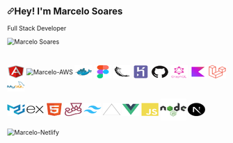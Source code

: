 <h2><a id="user-content-oiii-eu-sou-o-marcelo-soares" class="anchor" aria-hidden="true" href="#"><svg class="octicon octicon-link" viewBox="0 0 16 16" version="1.1" width="16" height="16" aria-hidden="true"><path fill-rule="evenodd" d="M7.775 3.275a.75.75 0 001.06 1.06l1.25-1.25a2 2 0 112.83 2.83l-2.5 2.5a2 2 0 01-2.83 0 .75.75 0 00-1.06 1.06 3.5 3.5 0 004.95 0l2.5-2.5a3.5 3.5 0 00-4.95-4.95l-1.25 1.25zm-4.69 9.64a2 2 0 010-2.83l2.5-2.5a2 2 0 012.83 0 .75.75 0 001.06-1.06 3.5 3.5 0 00-4.95 0l-2.5 2.5a3.5 3.5 0 004.95 4.95l1.25-1.25a.75.75 0 00-1.06-1.06l-1.25 1.25a2 2 0 01-2.83 0z"></path></svg></a>Hey! I'm Marcelo Soares</h2>
<p>Full Stack Developer</p>

![Marcelo Soares](https://github-readme-stats.vercel.app/api?username=marcelosoares-dev&show_icons=true&theme=radical)

##

<div><br>

  <img align="center" alt="Marcelo-Angular" height="30" width="40" src="https://github.com/devicons/devicon/blob/master/icons/angularjs/angularjs-original.svg" style="max-width:100%;">

   <img align="center" alt="Marcelo-AWS" height="30" width="40" src="https://cdn.jsdelivr.net/gh/devicons/devicon@latest/icons/amazonwebservices/amazonwebservices-plain-wordmark.svg" style="max-width:100%;">

   <img align="center" alt="Marcelo-Docker" height="30" width="40" src="https://github.com/devicons/devicon/blob/master/icons/docker/docker-original.svg" style="max-width:100%;">

  <img align="center" alt="Marcelo-Figma" height="30" width="40" src="https://github.com/devicons/devicon/blob/master/icons/figma/figma-original.svg" style="max-width:100%;">

  <img align="center" alt="Marcelo-Flask" height="30" width="40" src="https://github.com/devicons/devicon/blob/master/icons/flask/flask-original.svg" style="max-width:100%;">

   <img align="center" alt="Marcelo-Heroku" height="30" width="40" src="https://github.com/devicons/devicon/blob/master/icons/heroku/heroku-plain.svg" style="max-width:100%;">

   <img align="center" alt="Marcelo-GitHub" height="30" width="40" src="https://github.com/devicons/devicon/blob/master/icons/github/github-original.svg" style="max-width:100%;">

  <img align="center" alt="Marcelo-Graphql" height="30" width="40" src="https://github.com/devicons/devicon/blob/master/icons/graphql/graphql-plain-wordmark.svg" style="max-width:100%;">

  <img align="center" alt="Marcelo-Kotlin" height="30" width="40" src="https://github.com/devicons/devicon/blob/master/icons/kotlin/kotlin-original.svg" style="max-width:100%;">

  <img align="center" alt="Marcelo-Laravel" height="30" width="40" src="https://github.com/devicons/devicon/blob/master/icons/laravel/laravel-original.svg" style="max-width:100%;">

  <img align="center" alt="Marcelo-Mysql" height="30" width="40" src="https://github.com/devicons/devicon/blob/master/icons/mysql/mysql-original-wordmark.svg" style="max-width:100%;">

<br>
<br>

<img align="center" alt="Marcelo-MUI" height="30" width="40" src="https://github.com/devicons/devicon/blob/master/icons/materialui/materialui-original.svg" style="max-width:100%;">

 <img align="center" alt="Marcelo-Express" height="30" width="40" src="https://github.com/devicons/devicon/blob/master/icons/express/express-original.svg" style="max-width:100%;">

<img align="center" alt="Marcelo-HTML" height="30" width="40" src="https://github.com/devicons/devicon/blob/master/icons/html5/html5-original.svg" style="max-width:100%;">

<img align="center" alt="Marcelo-JEST" height="30" width="40" src="https://github.com/devicons/devicon/blob/master/icons/jest/jest-plain.svg" style="max-width:100%;">

  <img align="center" alt="Marcelo-Tailwindcss" height="30" width="40" src="https://github.com/devicons/devicon/blob/master/icons/tailwindcss/tailwindcss-original.svg" style="max-width:100%;">

  <img align="center" alt="Marcelo-Vercel" height="30" width="40" src="https://github.com/devicons/devicon/blob/master/icons/vercel/vercel-line.svg" style="max-width:100%;">

  <img align="center" alt="Marcelo-Vue" height="30" width="40" src="https://github.com/devicons/devicon/blob/master/icons/vuejs/vuejs-original.svg" style="max-width:100%;">

  <img align="center" alt="Marcelo-JavaScript" height="30" width="40" src="https://github.com/devicons/devicon/blob/master/icons/javascript/javascript-plain.svg" style="max-width:100%;">

<img align="center" alt="Marcelo-Node" height="50" width="60" src="https://github.com/devicons/devicon/blob/master/icons/nodejs/nodejs-original-wordmark.svg" style="max-width:100%;">

<img align="center" alt="Marcelo-Next" height="30" width="40" src="https://github.com/devicons/devicon/blob/master/icons/nextjs/nextjs-original.svg" style="max-width:100%;">

<br>
<br>

<img align="center" alt="Marcelo-Netlify" height="40" width="50" src="https://cdn.jsdelivr.net/gh/devicons/devicon@latest/icons/netlify/netlify-original.svg" style="max-width:100%;">

  
##
